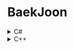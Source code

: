 # BaekJoon 
<details>
<summary>C#</summary>
<div markdown="1">

- [10869 - 사칙연산](https://wny0320-coding.tistory.com/2)
- [2588 - 곱셈](https://wny0320-coding.tistory.com/4)
- [2480 - 주사위 세개](https://wny0320-coding.tistory.com/5)
- [10950 - A + B - 3](https://wny0320-coding.tistory.com/6)
- [15552 - 빠른 A + B](https://wny0320-coding.tistory.com/7)
- [2439 - 별 찍기2](https://wny0320-coding.tistory.com/8)
- [1110 - 더하기 사이클](https://wny0320-coding.tistory.com/9)
- [2562 - 최댓값](https://wny0320-coding.tistory.com/10)
- [4344 - 평균은 넘겠지](https://wny0320-coding.tistory.com/11)
- [1065 - 한수](https://wny0320-coding.tistory.com/12)
- [2675 - 문자열 반복](https://wny0320-coding.tistory.com/13)
- [1152 - 단어의 개수](https://wny0320-coding.tistory.com/14)
- [5622 - 다이얼](https://wny0320-coding.tistory.com/15)
- [2941 - 크로아티아 알파벳](https://wny0320-coding.tistory.com/16)
- [1316 - 그룹 단어 제거](https://wny0320-coding.tistory.com/17)
- [1712 - 손익분기점](https://wny0320-coding.tistory.com/18)
- [2292 - 벌집](https://wny0320-coding.tistory.com/19)
- [2969 - 달팽이는 올라가고 싶다](https://wny0320-coding.tistory.com/20)
- [10250 - ACM 호텔](https://wny0320-coding.tistory.com/21)
- [2775 - 부녀회장이 될테야](https://wny0320-coding.tistory.com/22)
- [2839 - 설탕 배달](https://wny0320-coding.tistory.com/23)
- [10757 - 큰 수 A+B](https://wny0320-coding.tistory.com/24)
- [1978 - 소수 찾기](https://wny0320-coding.tistory.com/25)
- [2581 - 소수](https://wny0320-coding.tistory.com/26)
- [11653 - 소인수 분해](https://wny0320-coding.tistory.com/27)
- [1929 - 소수 구하기](https://wny0320-coding.tistory.com/28)
- [4948 - 베르트랑 공준](https://wny0320-coding.tistory.com/29)
- [2738 - 행렬 덧셈](https://wny0320-coding.tistory.com/30)
- [2566 - 최댓값](https://wny0320-coding.tistory.com/31)
- [2563 - 색종이](https://wny0320-coding.tistory.com/32)
- [2750 - 수 정렬하기](https://wny0320-coding.tistory.com/33)
- [2587 - 대표값2](https://wny0320-coding.tistory.com/34)
- [25305 - 커트라인](https://wny0320-coding.tistory.com/35)
- [2751 - 수 정렬하기 2](https://wny0320-coding.tistory.com/36)
- [9506 - 약수들의 합](https://wny0320-coding.tistory.com/46)
- [24313 - 알고리즘 수업 - 점근적 표기1](https://wny0320-coding.tistory.com/47)
- [9012 - 괄호](https://wny0320-coding.tistory.com/65)
- [1463 - 1로 만들기](https://wny0320-coding.tistory.com/66)
- [11399 - ATM](https://wny0320-coding.tistory.com/67)
- [1002 - 터렛](https://wny0320-coding.tistory.com/68)
- [24479 - 알고리즘 수업 - 깊이 우선 탐색 1](https://wny0320-coding.tistory.com/69)
- [4251 - Water Main Break, Fixed](https://wny0320-coding.tistory.com/70)
- [31575 - 도시와 비트코인](https://wny0320-coding.tistory.com/71)
- [18352 - 특정 거리의 도시 찾기](https://wny0320-coding.tistory.com/73)
- [11053 - 가장 긴 증가하는 부분 수열](https://wny0320-coding.tistory.com/75)
- [11060 - 점프 점프](https://wny0320-coding.tistory.com/76)
- [9519 - 졸려](https://wny0320-coding.tistory.com/77)
</div>
</details>

<details>
<summary>C++</summary>
<div markdown="1">
  
- [2525 - 오븐시계](https://wny0320-coding.tistory.com/41)
</div>
</details>
